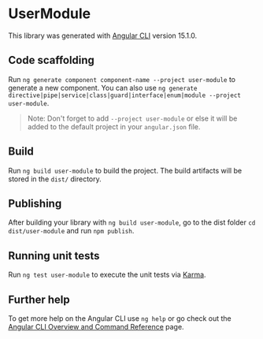 # UserModule

This library was generated with [Angular CLI](https://github.com/angular/angular-cli) version 15.1.0.

## Code scaffolding

Run `ng generate component component-name --project user-module` to generate a new component. You can also use `ng generate directive|pipe|service|class|guard|interface|enum|module --project user-module`.
> Note: Don't forget to add `--project user-module` or else it will be added to the default project in your `angular.json` file. 

## Build

Run `ng build user-module` to build the project. The build artifacts will be stored in the `dist/` directory.

## Publishing

After building your library with `ng build user-module`, go to the dist folder `cd dist/user-module` and run `npm publish`.

## Running unit tests

Run `ng test user-module` to execute the unit tests via [Karma](https://karma-runner.github.io).

## Further help

To get more help on the Angular CLI use `ng help` or go check out the [Angular CLI Overview and Command Reference](https://angular.io/cli) page.
